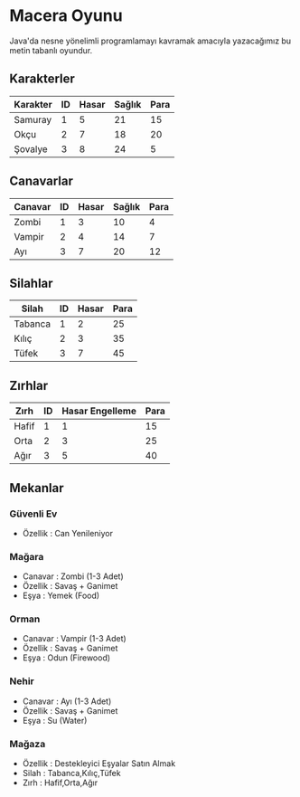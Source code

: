 # Macera Oyunu

Java'da nesne yönelimli programlamayı kavramak amacıyla 
yazacağımız bu metin tabanlı oyundur.

## Karakterler

| Karakter | ID  | Hasar | Sağlık | Para |
|----------|-----|-------|--------|------|
| Samuray  | 1   | 5     | 21     | 15   |
| Okçu     | 2   | 7     | 18     | 20   |
| Şovalye  | 3   | 8     | 24     | 5    |

## Canavarlar

| Canavar | ID  | Hasar | Sağlık | Para |
|---------|-----|-------|--------|------|
| Zombi   | 1   | 3     | 10     | 4    |
| Vampir  | 2   | 4     | 14     | 7    |
| Ayı     | 3   | 7     | 20     | 12   |

## Silahlar

| Silah   | ID  | Hasar | Para |
|---------|-----|-------|------|
| Tabanca | 1   | 2     | 25   |
| Kılıç   | 2   | 3     | 35   |
| Tüfek   | 3   | 7     | 45   |

## Zırhlar

| Zırh  | ID  | Hasar Engelleme | Para |
|-------|-----|-----------------|------|
| Hafif | 1   | 1               | 15   |
| Orta  | 2   | 3               | 25   |
| Ağır  | 3   | 5               | 40   |

## Mekanlar 

### Güvenli Ev
- Özellik : Can Yenileniyor

### Mağara

- Canavar : Zombi (1-3 Adet)
- Özellik : Savaş + Ganimet
- Eşya : Yemek (Food)

### Orman

- Canavar : Vampir (1-3 Adet)
- Özellik : Savaş + Ganimet
- Eşya : Odun (Firewood)

### Nehir

- Canavar : Ayı (1-3 Adet)
- Özellik : Savaş + Ganimet
- Eşya : Su (Water)

### Mağaza

- Özellik : Destekleyici Eşyalar Satın Almak
- Silah : Tabanca,Kılıç,Tüfek
- Zırh : Hafif,Orta,Ağır